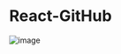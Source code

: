 # React-GitHub

![image](https://user-images.githubusercontent.com/31021190/163906712-22bcb259-d943-412d-9087-05b120d8a575.png)
